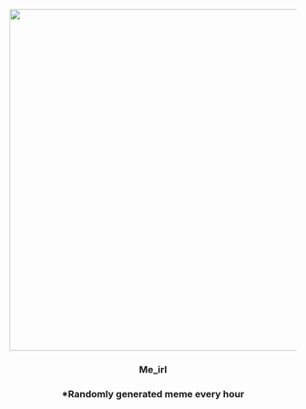 <p align="center">
        <img src="https://i.redd.it/6k0fxnsyy6l81.jpg" width="600" height="600">
        </p>
        <h3 align="center">Me_irl</h3>
        <h3 align="center">*Randomly generated meme every hour</h3>
    
